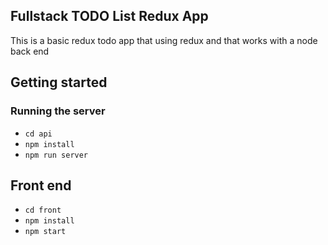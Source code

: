 ## Fullstack TODO List Redux App

This is a basic redux todo app that using redux and that works with a node back end 

## Getting started
### Running the server
- `cd api`
- `npm install`
- `npm run server`

## Front end
- `cd front`
- `npm install`
- `npm start`
